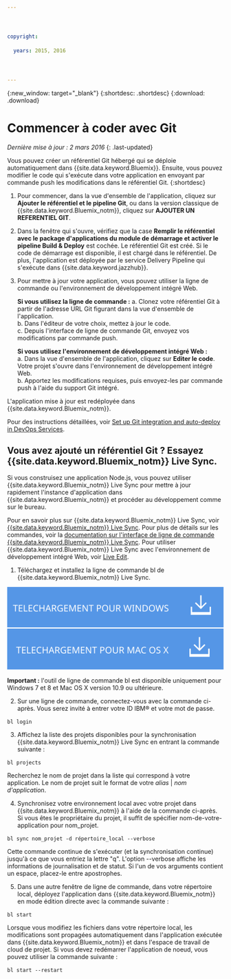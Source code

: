 ```yaml
---

 

copyright:

  years: 2015, 2016

 

---
```


{:new_window: target="_blank"}
{:shortdesc: .shortdesc}
{:download: .download}

# Commencer à coder avec Git
*Dernière mise à jour : 2 mars 2016*
{: .last-updated}  

Vous pouvez créer un référentiel Git hébergé qui se déploie automatiquement dans {{site.data.keyword.Bluemix}}. Ensuite, vous pouvez modifier le code qui s'exécute dans votre application en envoyant par commande push les modifications dans le référentiel Git. 
{:shortdesc}

1. Pour commencer, dans la vue d'ensemble de l'application, cliquez sur **Ajouter le référentiel et le pipeline Git**, ou dans la version classique de {{site.data.keyword.Bluemix_notm}}, cliquez sur **AJOUTER UN REFERENTIEL GIT**. 
2. Dans la fenêtre qui s'ouvre, vérifiez que la case **Remplir le référentiel avec le package d'applications du module de démarrage et activer le pipeline Build & Deploy** est cochée. Le référentiel Git est créé. Si le code de démarrage est disponible, il est chargé dans le référentiel. De plus, l'application est déployée par le service Delivery Pipeline qui s'exécute dans {{site.data.keyword.jazzhub}}.  
3. Pour mettre à jour votre application, vous pouvez utiliser la ligne de commande ou l'environnement de développement intégré Web.

   **Si vous utilisez la ligne de commande :**
   a. Clonez votre référentiel Git à partir de l'adresse URL Git figurant dans la vue d'ensemble de l'application.  
   b. Dans l'éditeur de votre choix, mettez à jour le code.  
   c. Depuis l'interface de ligne de commande Git, envoyez vos modifications par commande push.  
	    
   **Si vous utilisez l'environnement de développement intégré Web :**  
   a. Dans la vue d'ensemble de l'application, cliquez sur **Editer le code**. Votre projet s'ouvre dans l'environnement de développement intégré Web.  
   b. Apportez les modifications requises, puis envoyez-les par commande push à l'aide du support Git intégré.  
		
L'application mise à jour est redéployée dans {{site.data.keyword.Bluemix_notm}}.  

Pour des instructions détaillées, voir [Set up Git integration and auto-deploy in DevOps Services](https://hub.jazz.net/tutorials/jazzeditor/#git_integration_and_autodeployment).  

## Vous avez ajouté un référentiel Git ? Essayez {{site.data.keyword.Bluemix_notm}} Live Sync.  

Si vous construisez une application Node.js, vous pouvez utiliser {{site.data.keyword.Bluemix_notm}} Live Sync pour mettre à jour rapidement l'instance d'application dans {{site.data.keyword.Bluemix_notm}} et procéder au développement comme sur le bureau.  

Pour en savoir plus sur {{site.data.keyword.Bluemix_notm}} Live Sync, voir [{{site.data.keyword.Bluemix_notm}} Live Sync](../develop/bluemixlive.html). Pour plus de détails sur les commandes, voir la [documentation sur l'interface de ligne de commande {{site.data.keyword.Bluemix_notm}} Live Sync](../cli/reference/bl/index.html). Pour utiliser {{site.data.keyword.Bluemix_notm}} Live Sync avec l'environnement de développement intégré Web, voir [Live Edit](../develop/bluemixlive.html).  

1. Téléchargez et installez la ligne de commande bl de {{site.data.keyword.Bluemix_notm}} Live Sync. 

<p>
<a class="xref" href="http://livesyncdownload.ng.bluemix.net/downloads/blive_setup.msi" target="_blank" title="(Ouverture dans un nouvel onglet ou une nouvelle fenêtre)"><img class="image" src="images/bl_gs_icons_windows_b.svg" alt="Bouton de téléchargement de la ligne de commande bl Windows" /> </a> <a class="xref" href="http://livesyncdownload.ng.bluemix.net/downloads/BluemixLive.pkg" target="_blank" title="(Ouverture dans un nouvel onglet ou une nouvelle fenêtre)"><img class="image" src="images/bl_gs_icons_mac-osx_b.svg" alt="Bouton de téléchargement de la ligne de commande bl Mac" /> </a>
</p>

**Important :** l'outil de ligne de commande bl est disponible uniquement pour Windows 7 et 8 et Mac OS X version 10.9 ou ultérieure. 

2. Sur une ligne de commande, connectez-vous avec la commande ci-après. Vous serez invité à entrer votre ID IBM® et votre mot de passe. 
```
bl login
```

3. Affichez la liste des projets disponibles pour la synchronisation {{site.data.keyword.Bluemix_notm}} Live Sync en entrant la commande suivante : 
```
bl projects
```
Recherchez le nom de projet dans la liste qui correspond à votre application. Le nom de projet suit le format de votre *alias* | *nom d'application*.

4. Synchronisez votre environnement local avec votre projet dans {{site.data.keyword.Bluemix_notm}} à l'aide de la commande ci-après. Si vous êtes le propriétaire du projet, il suffit de spécifier nom-de-votre-application pour nom_projet. 
<!--- this command needs italicized parameters projectName localDirectory and yellow on 'local' -->
```
bl sync nom_projet -d répertoire_local --verbose
```
Cette commande continue de s'exécuter (et la synchronisation continue) jusqu'à ce que vous entriez la lettre "q". L'option --verbose affiche les informations de journalisation et de statut. Si l'un de vos arguments contient un espace, placez-le entre apostrophes. 

5. Dans une autre fenêtre de ligne de commande, dans votre répertoire local, déployez l'application dans {{site.data.keyword.Bluemix_notm}} en mode édition directe avec la commande suivante :
```
bl start
```  

Lorsque vous modifiez les fichiers dans votre répertoire local, les modifications sont propagées automatiquement dans l'application exécutée dans {{site.data.keyword.Bluemix_notm}} et dans l'espace de travail de cloud de projet. Si vous devez redémarrer l'application de noeud, vous pouvez utiliser la commande suivante :
```
bl start --restart 
```
